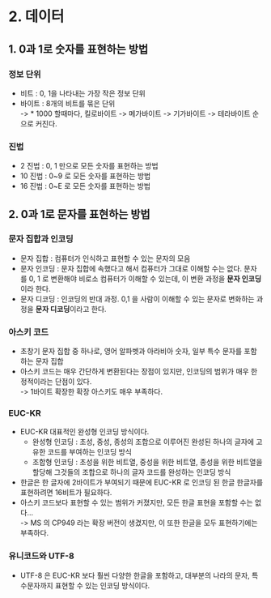 # 2. 데이터

## 1. 0과 1로 숫자를 표현하는 방법

### 정보 단위&#x20;

* 비트 : 0, 1을 나타내는 가장 작은 정보 단위
* 바이트 : 8개의 비트를 묶은 단위\
  \-> \* 1000 할때마다, 킬로바이트 -> 메가바이트 -> 기가바이트 -> 테라바이트 순으로 커진다.

### 진법

* 2 진법 : 0, 1 만으로 모든 숫자를 표현하는 방법&#x20;
* 10 진법 : 0\~9 로 모든 숫자를 표현하는 방법
* 16 진법 : 0\~E 로 모든 숫자를 표현하는 방법

## 2. 0과 1로 문자를 표현하는 방법

### 문자 집합과 인코딩

* 문자 집합 : 컴퓨터가 인식하고 표현할 수 있는 문자의 모음
* 문자 인코딩 : 문자 집합에 속했다고 해서 컴퓨터가 그대로 이해할 수는 없다. 문자를 0, 1 로 변환해야 비로소 컴퓨터가 이해할 수 있는데, 이 변환 과정을 **문자 인코딩**이라 한다.
* 문자 디코딩 : 인코딩의 반대 과정. 0,1 을 사람이 이해할 수 있는 문자로 변화하는 과정을 **문자 디코딩**이라고 한다.

### 아스키 코드&#x20;

* 초창기 문자 집합 중 하나로, 영어 알파벳과 아라비아 숫자, 일부 특수 문자를 포함하는 문자 집합
* 아스키 코드는 매우 간단하게 변환된다는 장점이 있지만, 인코딩의 범위가 매우 한정적이라는 단점이 있다.\
  \-> 1바이트 확장한 확장 아스키도 매우 부족하다.

### EUC-KR

* EUC-KR 대표적인 완성형 인코딩 방식이다.
  * 완성형 인코딩 : 초성, 중성, 종성의 조합으로 이루어진 완성된 하나의 글자에 고유한 코드를 부여하는 인코딩 방식
  * 조합형 인코딩 : 초성을 위한 비트열, 중성을 위한 비트열, 종성을 위한 비트열을 할당해 그것들의 조합으로 하나의 글자 코드를 완성하는 인코딩 방식
* 한글은 한 글자에 2바이트가 부여되기 때문에 EUC-KR 로 인코딩 된 한글 한글자를 표현하려면 16비트가 필요하다.
* 아스키 코드보다 표현할 수 있는 범위가 커졌지만, 모든 한글 표현을 포함할 수는 없다... \
  \-> MS 의 CP949 라는 확장 버전이 생겼지만, 이 또한 한글을 모두 표현하기에는 부족하다.

### 유니코드와 UTF-8

* UTF-8 은 EUC-KR 보다 훨씬 다양한 한글을 포함하고, 대부분의 나라의 문자, 특수문자까지 표현할 수 있는 인코딩 방식이다.
